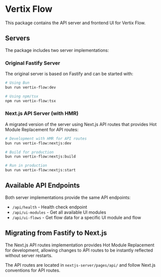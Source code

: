 # Vertix Flow

This package contains the API server and frontend UI for Vertix Flow.

## Servers

The package includes two server implementations:

### Original Fastify Server
The original server is based on Fastify and can be started with:

```bash
# Using Bun
bun run vertix-flow:dev

# Using npm/tsx
npm run vertix-flow:tsx
```

### Next.js API Server (with HMR)
A migrated version of the server using Next.js API routes that provides Hot Module Replacement for API routes:

```bash
# Development with HMR for API routes
bun run vertix-flow:nextjs:dev

# Build for production
bun run vertix-flow:nextjs:build

# Run in production
bun run vertix-flow:nextjs:start
```

## Available API Endpoints

Both server implementations provide the same API endpoints:

- `/api/health` - Health check endpoint
- `/api/ui-modules` - Get all available UI modules
- `/api/ui-flows` - Get flow data for a specific UI module and flow

## Migrating from Fastify to Next.js

The Next.js API routes implementation provides Hot Module Replacement for development, allowing changes to API routes to be instantly reflected without server restarts.

The API routes are located in `nextjs-server/pages/api/` and follow Next.js conventions for API routes.

